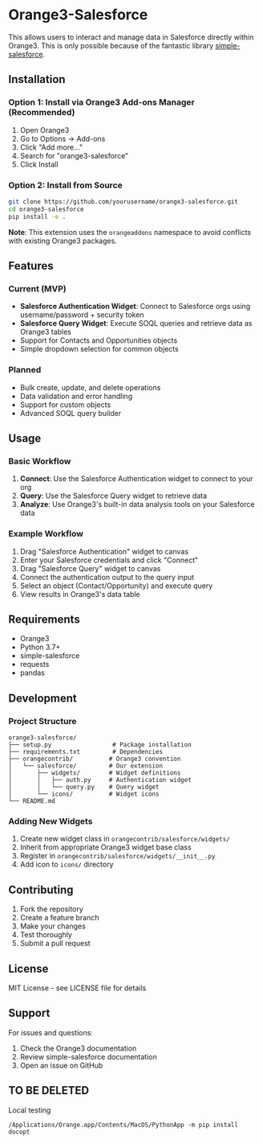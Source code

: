 # Orange3-Salesforce

This allows users to interact and manage data in Salesforce directly within Orange3. This is only possible because of the fantastic library [simple-salesforce](https://github.com/simple-salesforce/simple-salesforce).

## Installation

### Option 1: Install via Orange3 Add-ons Manager (Recommended)
1. Open Orange3
2. Go to Options → Add-ons
3. Click "Add more..." 
4. Search for "orange3-salesforce"
5. Click Install

### Option 2: Install from Source
```bash
git clone https://github.com/yourusername/orange3-salesforce.git
cd orange3-salesforce
pip install -e .
```

**Note**: This extension uses the `orangeaddons` namespace to avoid conflicts with existing Orange3 packages.

## Features

### Current (MVP)
- **Salesforce Authentication Widget**: Connect to Salesforce orgs using username/password + security token
- **Salesforce Query Widget**: Execute SOQL queries and retrieve data as Orange3 tables
- Support for Contacts and Opportunities objects
- Simple dropdown selection for common objects

### Planned
- Bulk create, update, and delete operations
- Data validation and error handling
- Support for custom objects
- Advanced SOQL query builder

## Usage

### Basic Workflow
1. **Connect**: Use the Salesforce Authentication widget to connect to your org
2. **Query**: Use the Salesforce Query widget to retrieve data
3. **Analyze**: Use Orange3's built-in data analysis tools on your Salesforce data

### Example Workflow
1. Drag "Salesforce Authentication" widget to canvas
2. Enter your Salesforce credentials and click "Connect"
3. Drag "Salesforce Query" widget to canvas
4. Connect the authentication output to the query input
5. Select an object (Contact/Opportunity) and execute query
6. View results in Orange3's data table

## Requirements

- Orange3
- Python 3.7+
- simple-salesforce
- requests
- pandas

## Development

### Project Structure
```
orange3-salesforce/
├── setup.py                 # Package installation
├── requirements.txt         # Dependencies
├── orangecontrib/          # Orange3 convention
│   └── salesforce/         # Our extension
│       ├── widgets/        # Widget definitions
│       │   ├── auth.py     # Authentication widget
│       │   └── query.py    # Query widget
│       └── icons/          # Widget icons
└── README.md
```

### Adding New Widgets
1. Create new widget class in `orangecontrib/salesforce/widgets/`
2. Inherit from appropriate Orange3 widget base class
3. Register in `orangecontrib/salesforce/widgets/__init__.py`
4. Add icon to `icons/` directory

## Contributing

1. Fork the repository
2. Create a feature branch
3. Make your changes
4. Test thoroughly
5. Submit a pull request

## License

MIT License - see LICENSE file for details

## Support

For issues and questions:
1. Check the Orange3 documentation
2. Review simple-salesforce documentation
3. Open an issue on GitHub


## TO BE DELETED

Local testing

```
/Applications/Orange.app/Contents/MacOS/PythonApp -m pip install docopt
```




